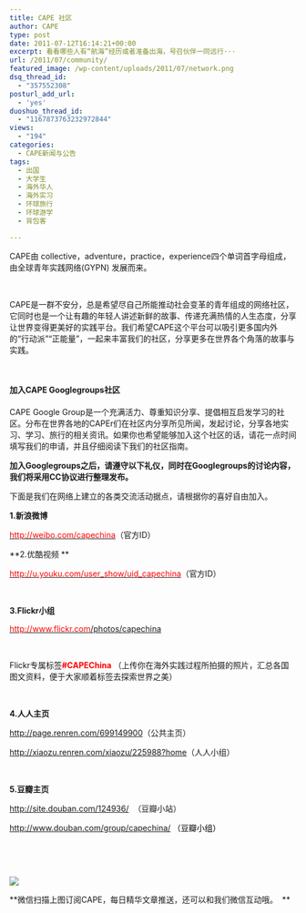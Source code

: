 ```yaml
---
title: CAPE 社区
author: CAPE
type: post
date: 2011-07-12T16:14:21+00:00
excerpt: 看看哪些人有“航海”经历或者准备出海，号召伙伴一同远行···
url: /2011/07/community/
featured_image: /wp-content/uploads/2011/07/network.png
dsq_thread_id:
  - "357552308"
posturl_add_url:
  - 'yes'
duoshuo_thread_id:
  - "1167873763232972844"
views:
  - "194"
categories:
  - CAPE新闻与公告
tags:
  - 出国
  - 大学生
  - 海外华人
  - 海外实习
  - 环球旅行
  - 环球游学
  - 背包客

---
```

CAPE由 collective，adventure，practice，experience四个单词首字母组成，由全球青年实践网络(GYPN) 发展而来。

&nbsp;

<p align="left">
  CAPE是一群不安分，总是希望尽自己所能推动社会变革的青年组成的网络社区，它同时也是一个让有趣的年轻人讲述新鲜的故事、传递充满热情的人生态度，分享让世界变得更美好的实践平台。我们希望CAPE这个平台可以吸引更多国内外的“行动派”“正能量”，一起来丰富我们的社区，分享更多在世界各个角落的故事与实践。
</p>

&nbsp;

<h4 align="left">
  <strong>加入CAPE Googlegroups社区</strong>
</h4>

<p align="left">
  CAPE Google Group是一个充满活力、尊重知识分享、提倡相互启发学习的社区。分布在世界各地的CAPEr们在社区内分享所见所闻，发起讨论，分享各地实习、学习、旅行的相关资讯。如果你也希望能够加入这个社区的话，请花一点时间填写我们的申请，并且仔细阅读下我们的社区指南。
</p>

  
****加入Googlegroups之后，请遵守以下礼仪，同时在Googlegroups的讨论内容，我们将采用CC协议进行整理发布。****



下面是我们在网络上建立的各类交流活动据点，请根据你的喜好自由加入。

**1.新浪微博**

[<span style="color: #ff0000;"><span style="color: #ff0000;">http://weibo.com/capechina</span></span>][1]（官方ID）

**2.优酷视频 **

[<span style="color: #ff0000;">http://u.youku.com/user_show/uid_capechina</span>][2]（官方ID）

&nbsp;

**3.Flickr小组**

[<span style="color: #ff0000;">http://www.flickr.com</span>/photos/capechina][3]

&nbsp;

Flickr专属标签<span style="color: #ff0000;"><strong>#CAPEChina</strong></span> （上传你在海外实践过程所拍摄的照片，汇总各国图文资料，便于大家顺着标签去探索世界之美）

&nbsp;

**4.人人主页**

<span style="color: #ff0000;"><a href="http://page.renren.com/699149900"><span style="color: #ff0000;">http://page.renren.com/699149900</span></a></span>（公共主页）

<span style="color: #ff0000;"><a href="http://xiaozu.renren.com/xiaozu/225988?home"><span style="color: #ff0000;">http://xiaozu.renren.com/xiaozu/225988?home</span></a></span>（人人小组）

&nbsp;

**5.豆瓣主页**

<span style="color: #ff0000;"><a href="http://site.douban.com/124936/"><span style="color: #ff0000;">http://site.douban.com/124936/</span></a></span>  （豆瓣小站）

<span style="color: #ff0000;"><a href="http://www.douban.com/group/capechina/"><span style="color: #ff0000;">http://www.douban.com/group/capechina/ </span></a><span style="color: #000000;">（豆瓣小组）</span></span>

<span style="color: #ff0000;"><a href="http://www.douban.com/group/capechina/"><span style="color: #ff0000;"><br /> </span></a></span>

&nbsp;

**![][4]**

**微信扫描上图订阅CAPE，每日精华文章推送，还可以和我们微信互动哦。  **

 [1]: http://weibo.com/capechina
 [2]: http://u.youku.com/user_show/uid_全球青年实践网络
 [3]: http://www.flickr.com/photos/capechina
 [4]: http://www.hicape.com/wp-content/uploads/2012/08/getqrcode-e1345389786143.jpg